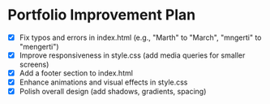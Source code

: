 # Portfolio Improvement Plan

- [x] Fix typos and errors in index.html (e.g., "Marth" to "March", "mngerti" to "mengerti")
- [x] Improve responsiveness in style.css (add media queries for smaller screens)
- [x] Add a footer section to index.html
- [x] Enhance animations and visual effects in style.css
- [x] Polish overall design (add shadows, gradients, spacing)
